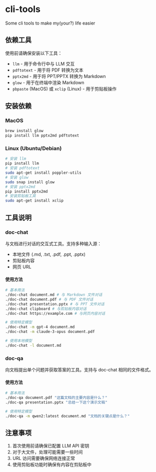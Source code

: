 # cli-tools

Some cli tools to make my(your?) life easier

## 依赖工具

使用前请确保安装以下工具：

- `llm` - 用于命令行中与 LLM 交互
- `pdftotext` - 用于将 PDF 转换为文本
- `pptx2md` - 用于将 PPT/PPTX 转换为 Markdown
- `glow` - 用于在终端中渲染 Markdown
- `pbpaste` (MacOS) 或 `xclip` (Linux) - 用于剪贴板操作

## 安装依赖

### MacOS

```bash
brew install glow
pip install llm pptx2md pdftotext
```

### Linux (Ubuntu/Debian)

```bash
# 安装 llm
pip install llm
# 安装 pdftotext
sudo apt-get install poppler-utils
# 安装 glow
sudo snap install glow
# 安装 pptx2md
pip install pptx2md
# 安装剪贴板工具
sudo apt-get install xclip
```

## 工具说明

### doc-chat

与文档进行对话的交互式工具。支持多种输入源：
- 本地文件 (.md, .txt, .pdf, .ppt, .pptx)
- 剪贴板内容
- 网页 URL

#### 使用方法

```bash
# 基本用法
./doc-chat document.md # 与 Markdown 文件对话
./doc-chat document.pdf # 与 PDF 文件对话
./doc-chat presentation.pptx # 与 PPT 文件对话
./doc-chat clipboard # 与剪贴板内容对话
./doc-chat https://example.com # 与网页内容对话

# 使用特定模型
./doc-chat -m gpt-4 document.md
./doc-chat -m claude-3-opus document.pdf

# 使用本地模型
./doc-chat -l document.md
```

### doc-qa

向文档提出单个问题并获取答案的工具。支持与 doc-chat 相同的文件格式。

#### 使用方法

```bash
# 基本用法
./doc-qa document.pdf "这篇文档的主要内容是什么？"
./doc-qa presentation.pptx "总结一下这个演示文稿"

# 使用特定模型
./doc-qa -m qwen2:latest document.md "文档的关键点是什么？"
```

## 注意事项

1. 首次使用前请确保已配置 LLM API 密钥
2. 对于大文件，处理可能需要一些时间
3. URL 访问需要确保网络连接正常
4. 使用剪贴板功能时确保有内容在剪贴板中